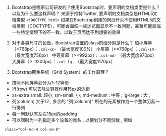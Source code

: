 1.	Bootstrap是哪家公司研发的？使用Bootstrap时，要声明的文档类型是什么？以及为什么要这样声明？
来源于推特Twitter,
要声明的文档类型是HTML5文档类型
`<!DOCTYPE html>`
如果在Bootstrap创建的网页开头不使用HTML5的文档类型（DOCTYPE），可能会面临一些浏览器显示不一致问题，甚至可能面临一些特定情境下的不一致，以致于页面达不到想要的效果

2.	对于各类尺寸的设备，Bootstrap设置的class前缀分别是什么？
超小屏幕（<768px）：`.col-xs-` （最大宽度100%）
小屏幕（>=768px）：`.col-sm-`  （最大宽度750px）
中等屏幕（>=992px）：`.col-md-`  （最大宽度970px）
大屏幕（>=1200px）：`.col-lg-`  （最大宽度1170px）

3.	Bootstrap网格系统（Grid System）的工作原理？
+ 按照不同屏幕划分为1~12等份
+ 行(row) 可以去除父容器作用15px的边距
+ xs-extra small: 超小; sm-small: 小; md-medium : 中等 ; lg-large : 大 ;
+ 列(column) 大于12 , 多余的 "列(column)" 所在的元素被作为一个整体另起一行排列
+ 每一列默认有左右15px的padding
+ 可以同时为一列指定多个设备的类名 , 以便划分不同份数 , 例如

``` 
class="col-md-4 col-sm-6"
```


